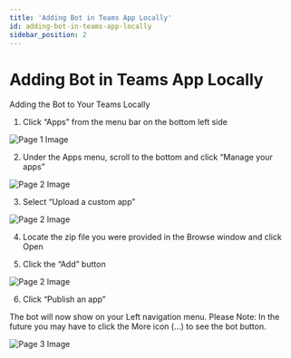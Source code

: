 ```yaml
---
title: 'Adding Bot in Teams App Locally'
id: adding-bot-in-teams-app-locally
sidebar_position: 2
---
```



# Adding Bot in Teams App Locally

Adding the Bot to Your Teams Locally
1. Click “Apps” from the menu bar on the bottom left side

![Page 1 Image](/img/reference/images/Adding-Bot-in-Teams-App-Locally-v3_page1_3.png)

2. Under the Apps menu, scroll to the bottom and click “Manage your apps”

![Page 2 Image](/img/reference/images/Adding-Bot-in-Teams-App-Locally-v3_page2_2.png)

3. Select “Upload a custom app”

![Page 2 Image](/img/reference/images/Adding-Bot-in-Teams-App-Locally-v3_page2_3.png)

4. Locate the zip file you were provided in the Browse window and click Open


5. Click the “Add” button

![Page 2 Image](/img/reference/images/Adding-Bot-in-Teams-App-Locally-v3_page2_4.png)

6. Click “Publish an app”

The bot will now show on your Left navigation menu. Please Note: In the future you may have to click
the More icon (…) to see the bot button.

![Page 3 Image](/img/reference/images/Adding-Bot-in-Teams-App-Locally-v3_page3_2.png)




